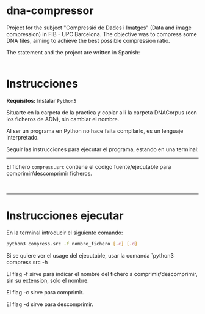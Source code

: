 # dna-compressor
Project for the subject "Compressió de Dades i Imatges"  (Data and image compression) in FIB - UPC Barcelona. The objective was to compress some DNA files, aiming to achieve the best possible compression ratio.<br>

The statement and the project are written in Spanish: <br><br>


# Instrucciones

**Requisitos:**
Instalar `Python3`

Situarte en la carpeta de la practica y copiar alli la carpeta DNACorpus (con los ficheros de ADN), sin cambiar el nombre.

Al ser un programa en Python no hace falta compilarlo, es un lenguaje interpretado.

Seguir las instrucciones para ejecutar el programa, estando en una terminal:
<br>

---

El fichero  `compress.src`  contiene el codigo fuente/ejecutable para comprimir/descomprimir ficheros.

<br>

---

# Instrucciones ejecutar 
En la terminal introducir el siguiente comando:
```bash
python3 compress.src -f nombre_fichero [-c] [-d]
```

Si se quiere ver el usage del ejecutable, usar la comanda `python3 compress.src -h


El flag -f sirve para indicar el nombre del fichero a comprimir/descomprimir, sin su extension, solo el nombre.

El flag -c sirve para comprimir.

El flag -d sirve para descomprimir.
